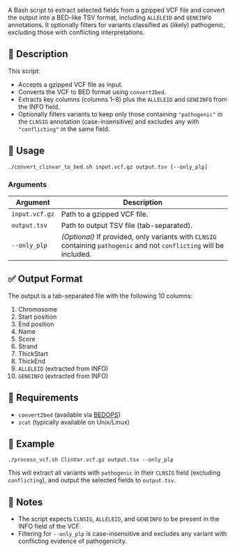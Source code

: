 
A Bash script to extract selected fields from a gzipped VCF file and convert the output into a BED-like TSV format, including `ALLELEID` and `GENEINFO` annotations. It optionally filters for variants classified as (likely) pathogenic, excluding those with conflicting interpretations.

## 📄 Description

This script:

* Accepts a gzipped VCF file as input.
* Converts the VCF to BED format using `convert2bed`.
* Extracts key columns (columns 1–8) plus the `ALLELEID` and `GENEINFO` from the INFO field.
* Optionally filters variants to keep only those containing `"pathogenic"` in the `CLNSIG` annotation (case-insensitive) and excludes any with `"conflicting"` in the same field.

## 🚀 Usage

```{bash}
./convert_clinvar_to_bed.sh input.vcf.gz output.tsv [--only_plp]
```

### Arguments

| Argument       | Description                                                                                                           |
| -------------- | --------------------------------------------------------------------------------------------------------------------- |
| `input.vcf.gz` | Path to a gzipped VCF file.                                                                                           |
| `output.tsv`   | Path to output TSV file (tab-separated).                                                                              |
| `--only_plp`   | *(Optional)* If provided, only variants with `CLNSIG` containing `pathogenic` and not `conflicting` will be included. |

## ✅ Output Format

The output is a tab-separated file with the following 10 columns:

1. Chromosome
2. Start position
3. End position
4. Name
5. Score
6. Strand
7. ThickStart
8. ThickEnd
9. `ALLELEID` (extracted from INFO)
10. `GENEINFO` (extracted from INFO)

## 🔧 Requirements

* `convert2bed` (available via [BEDOPS](https://bedops.readthedocs.io/en/latest/content/installation.html))
* `zcat` (typically available on Unix/Linux)

## 🧪 Example

```{bash}
./process_vcf.sh ClinVar.vcf.gz output.tsv --only_plp
```

This will extract all variants with `pathogenic` in their `CLNSIG` field (excluding `conflicting`), and output the selected fields to `output.tsv`.

## 📌 Notes

* The script expects `CLNSIG`, `ALLELEID`, and `GENEINFO` to be present in the INFO field of the VCF.
* Filtering for `--only_plp` is case-insensitive and excludes any variant with conflicting evidence of pathogenicity.
